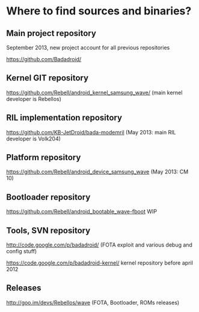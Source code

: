 

# Where to find sources and binaries? #

## Main project repository ##

September 2013, new project account for all previous repositories

https://github.com/Badadroid/

## Kernel GIT repository ##
https://github.com/Rebell/android_kernel_samsung_wave/ (main kernel developer is Rebellos)

## RIL implementation repository ##
https://github.com/KB-JetDroid/bada-modemril (May 2013: main RIL developer is Volk204)

## Platform repository ##
https://github.com/Rebell/android_device_samsung_wave (May 2013: CM 10)

## Bootloader repository ##
https://github.com/Rebell/android_bootable_wave-fboot WIP

## Tools, SVN repository ##
http://code.google.com/p/badadroid/ (FOTA exploit and various debug and config stuff)

https://code.google.com/p/badadroid-kernel/ kernel repository before april 2012

## Releases ##
http://goo.im/devs/Rebellos/wave (FOTA, Bootloader, ROMs releases)